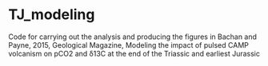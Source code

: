# TJ_modeling
Code for carrying out the analysis and producing the figures in Bachan and Payne, 2015, Geological Magazine, Modeling the impact of pulsed CAMP volcanism on pCO2 and δ13C at the end of the Triassic and earliest Jurassic
